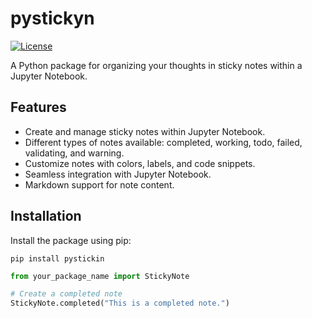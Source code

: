 # pystickyn

[![License](https://img.shields.io/badge/license-MIT-blue.svg)](https://github.com/your_username/your_repository/blob/main/LICENSE)

A Python package for organizing your thoughts in sticky notes within a Jupyter Notebook.

## Features

- Create and manage sticky notes within Jupyter Notebook.
- Different types of notes available: completed, working, todo, failed, validating, and warning.
- Customize notes with colors, labels, and code snippets.
- Seamless integration with Jupyter Notebook.
- Markdown support for note content.

## Installation

Install the package using pip:

```shell
pip install pystickin
```

```python
from your_package_name import StickyNote

# Create a completed note
StickyNote.completed("This is a completed note.")
```


